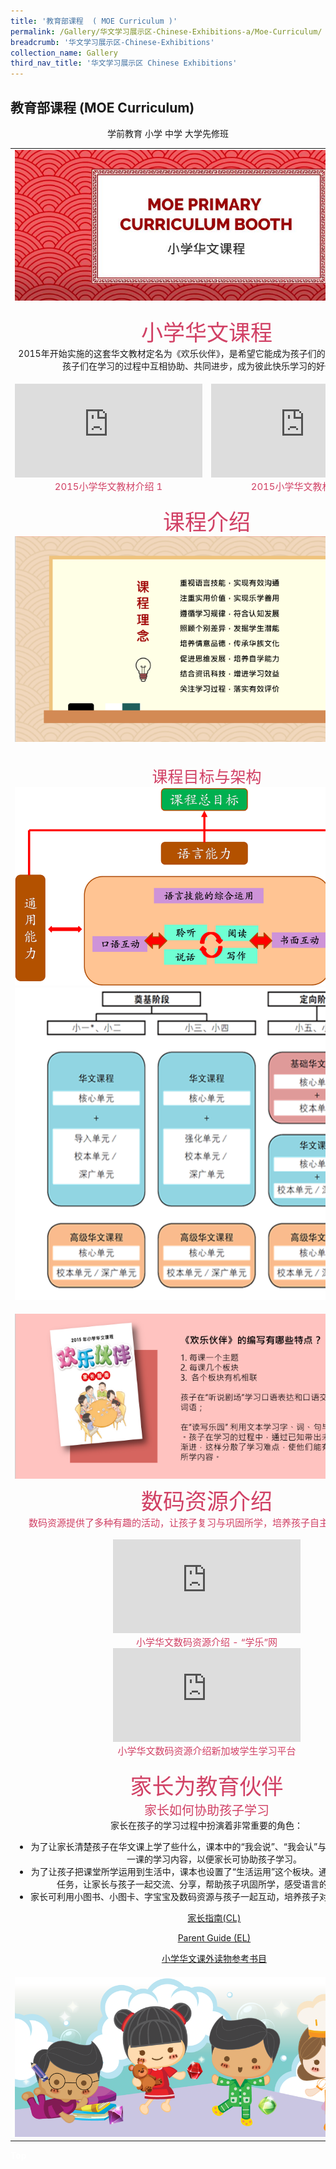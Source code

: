 ```yaml
---
title: '教育部课程  ( MOE Curriculum )'
permalink: /Gallery/华文学习展示区-Chinese-Exhibitions-a/Moe-Curriculum/
breadcrumb: '华文学习展示区-Chinese-Exhibitions'
collection_name: Gallery
third_nav_title: '华文学习展示区 Chinese Exhibitions'
---
```


##  	教育部课程  (MOE Curriculum)
<html>
<body>
<style>

 .tab img{
   width: 80%;
 }
  </style>
<div style="margin-top:auto;margin-bottom:auto;text-align:center;">
<div class="tab">
  <a href="小学华文课程 "><div style="display:inline-block; font-family:Calibri (Body);" class="btnClass">学前教育</div></a>
  <a href="#Pri"><div style="display:inline-block; font-family:Calibri (Body);" class="btnClass">小学</div></a>
  <a href="#Sec"><div style="display:inline-block; font-family:Calibri (Body);" class="btnClass">中学</div></a>
  <a href="#PreU"><div style="display:inline-block; font-family:Calibri (Body);" class="btnClass">大学先修班</div></a><br/>
</div>

<div id="Pri" style="display:block;">
<table>
<tr><td colspan="2"><img src="/images/CL-Primary-Header.JPG"></td></tr>
 <tr><td colspan="2"><p><span style="color:#d14165;font-size:35px; font-family:Calibri (Body)"> 小学华文课程 </span><br/>
  2015年开始实施的这套华文教材定名为《欢乐伙伴》，是希望它能成为孩子们的学习良伴，也希望孩子们在学习的过程中互相协助、共同进步，成为彼此快乐学习的好伙伴。
</p></td></tr>
 <tr>
  <p>
   <td> 
  <iframe src="https://www.youtube.com/embed/QJk6HzQjyJ8" frameborder="0" allow="accelerometer; autoplay; encrypted-media; gyroscope; picture-in-picture" allowfullscreen></iframe><br/><span style="color:#d14165;font-size:15px;font-family:Calibri (Body)"> 2015小学华文教材介绍 1</span></td>
  <td>
  <iframe src="https://www.youtube.com/embed/PhUjznmqSOU" frameborder="0" allow="accelerometer; autoplay; encrypted-media; gyroscope; picture-in-picture" allowfullscreen></iframe><br/><span style="color:#d14165;font-size:15px"> 2015小学华文教材介绍 2</span></td>
  </p>
 </tr>
 <tr><td colspan="2"><p><span style="color:#d14165;font-size:35px;font-family:Calibri (Body)">课程介绍
 </span><br />
 <img src="/images/CL-Primary-Curriculum-Philosophy.PNG">
 </p>
 </td></tr>
 <tr><td colspan="2"><p><span style="color:#d14165;font-size:25px;font-family:Calibri (Body)">课程目标与架构 </span><br />
 <img src="/images/Picture3.png">
 <img src="/images/Picture4.png">
 <tr><td colspan="2">
  <img src="/images/CL-Primary-Curriculum-Textbook.PNG">
 </td>
 
 <tr><td colspan="2"><span style="color:#d14165;font-size:35px;font-family:Calibri (Body)">数码资源介绍 </span><br/>
 <span style="color:#d14165;font-size:15px;font-family:Calibri (Body)">数码资源提供了多种有趣的活动，让孩子复习与巩固所学，培养孩子自主学习的能力。</span> <br/>
 <br/>
 <iframe src="https://www.youtube.com/embed/Zz3N7AI6Y3o" frameborder="0" allow="accelerometer; autoplay; encrypted-media; gyroscope; picture-in-picture" allowfullscreen></iframe>
 <br/>
 <span style="color:#d14165;font-size:15px; font-family:Calibri (Body)">小学华文数码资源介绍 - “学乐”网 </span><br/>
 <iframe src="https://www.youtube.com/embed/ZGsMFS7xZC4" frameborder="0" allow="accelerometer; autoplay; encrypted-media; gyroscope; picture-in-picture" allowfullscreen></iframe>
 <br/>
  <span style="color:#d14165;font-size:15px; font-family:Calibri (Body)">小学华文数码资源介绍新加坡学生学习平台</span><br/>
</td></tr>
 <tr><td colspan="2">
 <p> <span style="color:#d14165;font-size:35px;font-family:Calibri (Body)"> 家长为教育伙伴</span>
  <br/> <span style="color:#d14165;font-size:20px;font-family:Calibri (Body)">家长如何协助孩子学习</span><br/>
  家长在孩子的学习过程中扮演着非常重要的角色：
    <ul style="font-family:Calibri (Body)">
     <li>为了让家长清楚孩子在华文课上学了些什么，课本中的“我会说”、“我会认”与“我会写” 列出了每一课的学习内容，以便家长可协助孩子学习。</li>
     <li>为了让孩子把课堂所学运用到生活中，课本也设置了“生活运用”这个板块。通过一些小活动和小任务，让家长与孩子一起交流、分享，帮助孩子巩固所学，感受语言的实用价值。</li>
     <li>家长可利用小图书、小图卡、字宝宝及数码资源与孩子一起互动，培养孩子对华文华语的兴趣。</li>
  <p style="font-family:Calibri (Body)"><a href="/Gallery/CL-textbook-CLPG2016.pdf" target="_blank">家长指南(CL)</a></p>
     <p style="font-family:Calibri (Body)"><a href="/Gallery/EL-textbook-CLPG2016.pdf" target="_blank">Parent Guide (EL)</a></p>
     <p style="font-family:Calibri (Body)"><a href="/Gallery/CL-Pri-ExternalResources.pdf" target="_blank">小学华文课外读物参考书目</a></p>
    </ul>
 </p></td></tr>
 <tr><td colspan="2"><img style="width:100%" src="/images/footerBanner.png"></td></tr>
</table>
</div>

</div>


<div class="btntop"><a href="#top" style="text-decoration:none;"><span style="color:white"><b>Top</b></span></a></div>

